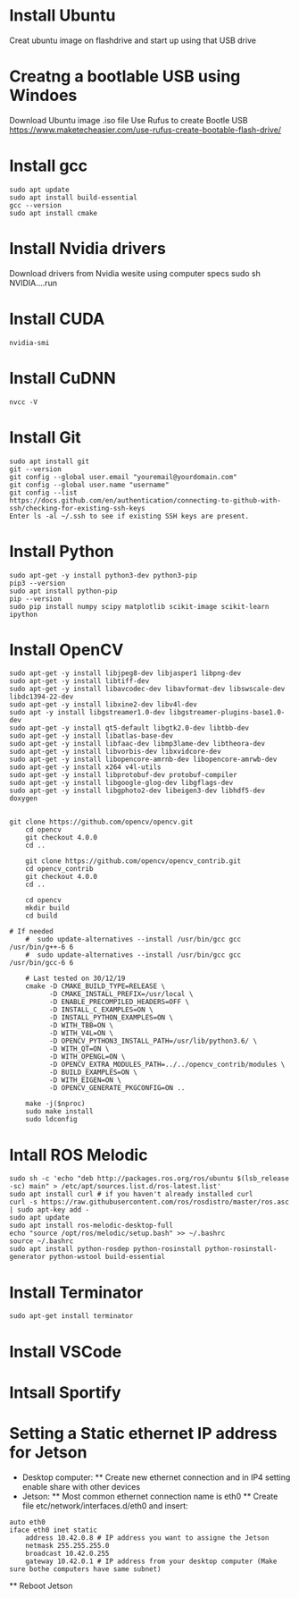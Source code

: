 # Install Ubuntu
Creat ubuntu image on flashdrive and start up using that USB drive

# Creatng a bootlable USB using Windoes
Download Ubuntu image .iso file 
Use Rufus to create Bootle USB
https://www.maketecheasier.com/use-rufus-create-bootable-flash-drive/

# Install gcc 
```
sudo apt update
sudo apt install build-essential
gcc --version
sudo apt install cmake
```

# Install Nvidia drivers
Download drivers from Nvidia wesite using computer specs
sudo sh NVIDIA....run

# Install CUDA 
```
nvidia-smi
```

# Install CuDNN
```
nvcc -V
```

# Install Git
```
sudo apt install git
git --version
git config --global user.email "youremail@yourdomain.com"
git config --global user.name "username"
git config --list
https://docs.github.com/en/authentication/connecting-to-github-with-ssh/checking-for-existing-ssh-keys
Enter ls -al ~/.ssh to see if existing SSH keys are present.
```

# Install Python
```
sudo apt-get -y install python3-dev python3-pip 
pip3 --version
sudo apt install python-pip
pip --version
sudo pip install numpy scipy matplotlib scikit-image scikit-learn ipython
```

# Install OpenCV
```
sudo apt-get -y install libjpeg8-dev libjasper1 libpng-dev
sudo apt-get -y install libtiff-dev
sudo apt-get -y install libavcodec-dev libavformat-dev libswscale-dev libdc1394-22-dev
sudo apt-get -y install libxine2-dev libv4l-dev
sudo apt -y install libgstreamer1.0-dev libgstreamer-plugins-base1.0-dev
sudo apt-get -y install qt5-default libgtk2.0-dev libtbb-dev
sudo apt-get -y install libatlas-base-dev
sudo apt-get -y install libfaac-dev libmp3lame-dev libtheora-dev
sudo apt-get -y install libvorbis-dev libxvidcore-dev
sudo apt-get -y install libopencore-amrnb-dev libopencore-amrwb-dev
sudo apt-get -y install x264 v4l-utils
sudo apt-get -y install libprotobuf-dev protobuf-compiler
sudo apt-get -y install libgoogle-glog-dev libgflags-dev
sudo apt-get -y install libgphoto2-dev libeigen3-dev libhdf5-dev doxygen


git clone https://github.com/opencv/opencv.git
	cd opencv 
	git checkout 4.0.0 
	cd ..

	git clone https://github.com/opencv/opencv_contrib.git
	cd opencv_contrib
	git checkout 4.0.0
	cd ..

	cd opencv
	mkdir build
	cd build

# If needed 
	#  sudo update-alternatives --install /usr/bin/gcc gcc /usr/bin/g++-6 6
	#  sudo update-alternatives --install /usr/bin/gcc gcc /usr/bin/gcc-6 6

	# Last tested on 30/12/19
	cmake -D CMAKE_BUILD_TYPE=RELEASE \
	      -D CMAKE_INSTALL_PREFIX=/usr/local \
	      -D ENABLE_PRECOMPILED_HEADERS=OFF \
	      -D INSTALL_C_EXAMPLES=ON \
	      -D INSTALL_PYTHON_EXAMPLES=ON \
	      -D WITH_TBB=ON \
	      -D WITH_V4L=ON \
	      -D OPENCV_PYTHON3_INSTALL_PATH=/usr/lib/python3.6/ \
	      -D WITH_QT=ON \
	      -D WITH_OPENGL=ON \
	      -D OPENCV_EXTRA_MODULES_PATH=../../opencv_contrib/modules \
	      -D BUILD_EXAMPLES=ON \
	      -D WITH_EIGEN=ON \
	      -D OPENCV_GENERATE_PKGCONFIG=ON ..

	make -j($nproc)
	sudo make install 
	sudo ldconfig
```

# Intall ROS Melodic
```
sudo sh -c 'echo "deb http://packages.ros.org/ros/ubuntu $(lsb_release -sc) main" > /etc/apt/sources.list.d/ros-latest.list'
sudo apt install curl # if you haven't already installed curl
curl -s https://raw.githubusercontent.com/ros/rosdistro/master/ros.asc | sudo apt-key add -
sudo apt update
sudo apt install ros-melodic-desktop-full
echo "source /opt/ros/melodic/setup.bash" >> ~/.bashrc
source ~/.bashrc
sudo apt install python-rosdep python-rosinstall python-rosinstall-generator python-wstool build-essential
```

# Install Terminator 
```
sudo apt-get install terminator
```

# Install VSCode

# Intsall Sportify

# Setting a Static ethernet IP address for Jetson 
- Desktop computer:
** Create new ethernet connection and in IP4 setting enable share with other devices
- Jetson:
** Most common ethernet connection name is eth0
** Create file etc/network/interfaces.d/eth0 and insert:
```
auto eth0
iface eth0 inet static
	address 10.42.0.8 # IP address you want to assigne the Jetson
	netmask 255.255.255.0
	broadcast 10.42.0.255
	gateway 10.42.0.1 # IP address from your desktop computer (Make sure bothe computers have same subnet)
```
** Reboot Jetson





